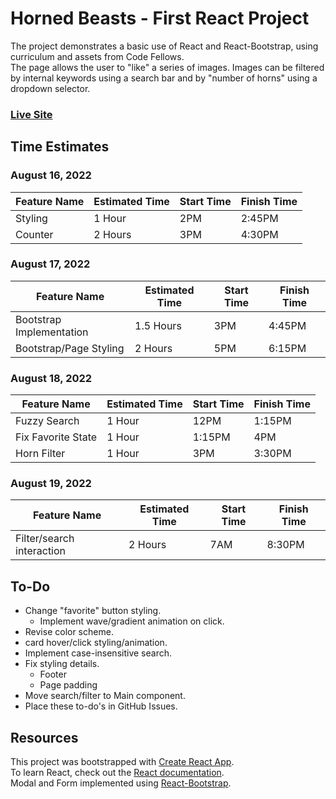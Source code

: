 # Horned Beasts - First React Project

The project demonstrates a basic use of React and React-Bootstrap, using curriculum and assets from Code Fellows.  
The page allows the user to "like" a series of images. Images can be filtered by internal keywords using a search bar and by "number of horns" using a dropdown selector.

### [Live Site](https://shepleysound-gallery-of-horns.netlify.app)

## Time Estimates

### August 16, 2022

| Feature Name | Estimated Time | Start Time | Finish Time |
| ------------ | -------------- | ---------- | ----------- |
| Styling | 1 Hour | 2PM | 2:45PM |
| Counter | 2 Hours | 3PM | 4:30PM |

### August 17, 2022

| Feature Name | Estimated Time | Start Time | Finish Time |
| ------------ | -------------- | ---------- | ----------- |
| Bootstrap Implementation | 1.5 Hours | 3PM | 4:45PM |
| Bootstrap/Page Styling | 2 Hours | 5PM | 6:15PM |

### August 18, 2022

| Feature Name | Estimated Time | Start Time | Finish Time |
| ------------ | -------------- | ---------- | ----------- |
| Fuzzy Search | 1 Hour | 12PM | 1:15PM |
| Fix Favorite State | 1 Hour | 1:15PM | 4PM |
| Horn Filter | 1 Hour | 3PM | 3:30PM |

### August 19, 2022

| Feature Name | Estimated Time | Start Time | Finish Time |
| ------------ | -------------- | ---------- | ----------- |
| Filter/search interaction | 2 Hours | 7AM | 8:30PM |
  
## To-Do

- Change "favorite" button styling.
  - Implement wave/gradient animation on click.
- Revise color scheme.
- card hover/click styling/animation.
- Implement case-insensitive search.
- Fix styling details.
  - Footer
  - Page padding
- Move search/filter to Main component.
- Place these to-do's in GitHub Issues.

## Resources
This project was bootstrapped with [Create React App](https://github.com/facebook/create-react-app).  
To learn React, check out the [React documentation](https://reactjs.org/).  
Modal and Form implemented using [React-Bootstrap](https://react-bootstrap.github.io/).
